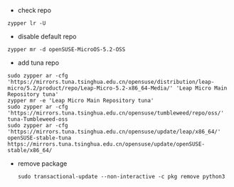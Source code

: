- check repo
```
zypper lr -U
```

- disable default repo
```
zypper mr -d openSUSE-MicroOS-5.2-OSS
```
- add tuna repo
```shell
sudo zypper ar -cfg 'https://mirrors.tuna.tsinghua.edu.cn/opensuse/distribution/leap-micro/5.2/product/repo/Leap-Micro-5.2-x86_64-Media/' 'Leap Micro Main Repository tuna'
zypper mr -e 'Leap Micro Main Repository tuna'
sudo zypper ar -cfg 'https://mirrors.tuna.tsinghua.edu.cn/opensuse/tumbleweed/repo/oss/' tuna-Tumbleweed-oss
sudo zypper ar -cfg 'https://mirrors.tuna.tsinghua.edu.cn/opensuse/update/leap/x86_64/' openSUSE-stable-tuna
https://mirrors.tuna.tsinghua.edu.cn/opensuse/update/openSUSE-stable/x86_64/
```

- remove package
  ```shell
  sudo transactional-update --non-interactive -c pkg remove python3
  ```
